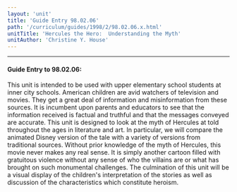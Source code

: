 ```yaml
---
layout: 'unit'
title: 'Guide Entry 98.02.06'
path: '/curriculum/guides/1998/2/98.02.06.x.html'
unitTitle: 'Hercules the Hero:  Understanding the Myth'
unitAuthor: 'Christine Y. House'
---
```


<body>
<hr/>
 <h4>
  Guide Entry to 98.02.06:
 </h4>
 This unit is intended to be used with upper elementary school students at inner city schools.  American children are avid watchers of television and movies.  They get a great deal of information and misinformation from these sources.  It is incumbent upon parents and educators to see that the information received is factual and truthful and that the messages conveyed are accurate.  This unit is designed to look at the myth of Hercules at told throughout the ages in literature and art.  In particular, we will compare the animated Disney version of the tale with a variety of versions from traditional sources.  Without prior knowledge of the myth of Hercules, this movie never makes any real sense.  It is simply another cartoon filled with gratuitous violence without any sense of who the villains are or what has brought on such monumental challenges.  The culmination of this unit will be a visual display of the children's interpretation of the stories as well as discussion of the characteristics which constitute heroism.

</body>
